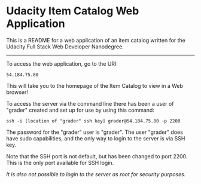 # Udacity Item Catalog Web Application

This is a README for a web application of an item catalog written for the
Udacity Full Stack Web Developer Nanodegree.

---

To access the web application, go to the URI:

    54.184.75.80

This will take you to the homepage of the Item Catalog to view in a Web
browser!

To access the server via the command line there has been a user of "grader"
created and set up for use by using this command:

    ssh -i [location of "grader" ssh key] grader@54.184.75.80 -p 2200

The password for the "grader" user is "grader". The user "grader" does have
sudo capabilities, and the only way to login to the server is via SSH key.

Note that the SSH port is not default, but has been changed to port 2200.
This is the only port available for SSH login.

*It is also not possible to login to the server as root for security purposes.*
